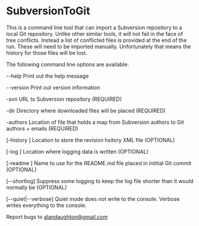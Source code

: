 # SubversionToGit

This is a command line tool that can import a Subversion repository to a local Git repository.  Unlike other similar tools, it will not fail in the face of tree conflicts.  Instead a list of conflicted files is provided at the end of the run.  These will need to be imported manually.  Unfortunately that means the history for those files will be lost.

The following command line options are available:


--help      Print out the help message

--version   Print out version information


-svn <url>            URL to Subversion repository (REQUIRED)
  
-dir <path>           Directory where downloaded files will be placed (REQUIRED)
  
-authors <path>       Location of file that holds a map from Subversion authors to Git authors + emails (REQUIRED)
  
[-history <path>]     Location to store the revision hsitory XML file (OPTIONAL)
  
[-log <path>]         Location where logging data is written (OPTIONAL)
  
[-readme <name>]      Name to use for the README.md file placed in intitial Git commit (OPTIONAL)
  
[--shortlog]          Suppress some logging to keep the log file shorter than it would normally be (OPTIONAL)

[--quiet|--verbose]   Quiet mode does not write to the console.  Verbose writes everything to the console.

Report bugs to alandaughton@gmail.com
